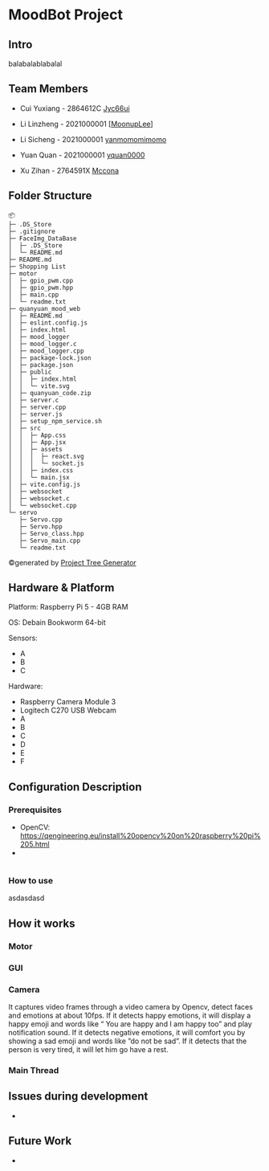 # MoodBot Project

## Intro

balabalablabalal

## Team Members

- Cui Yuxiang - 2864612C
[Jyc66ui](https://github.com/Jyc66ui)
- Li Linzheng - 2021000001
  [[MoonupLee](https://github.com/MoonupLee)]
  
- Li Sicheng - 2021000001
  [yanmomomimomo](https://github.com/yanmomomimomo)
  
- Yuan Quan - 2021000001
  [yquan0000](https://github.com/yquan0000)
  
- Xu Zihan - 2764591X
[Mccona](https://github.com/Mccona)

## Folder Structure

```
📦 
├─ .DS_Store
├─ .gitignore
├─ FaceImg_DataBase
│  ├─ .DS_Store
│  └─ README.md
├─ README.md
├─ Shopping List
├─ motor
│  ├─ gpio_pwm.cpp
│  ├─ gpio_pwm.hpp
│  ├─ main.cpp
│  └─ readme.txt
├─ quanyuan_mood_web
│  ├─ README.md
│  ├─ eslint.config.js
│  ├─ index.html
│  ├─ mood_logger
│  ├─ mood_logger.c
│  ├─ mood_logger.cpp
│  ├─ package-lock.json
│  ├─ package.json
│  ├─ public
│  │  ├─ index.html
│  │  └─ vite.svg
│  ├─ quanyuan_code.zip
│  ├─ server.c
│  ├─ server.cpp
│  ├─ server.js
│  ├─ setup_npm_service.sh
│  ├─ src
│  │  ├─ App.css
│  │  ├─ App.jsx
│  │  ├─ assets
│  │  │  ├─ react.svg
│  │  │  └─ socket.js
│  │  ├─ index.css
│  │  └─ main.jsx
│  ├─ vite.config.js
│  ├─ websocket
│  ├─ websocket.c
│  └─ websocket.cpp
└─ servo
   ├─ Servo.cpp
   ├─ Servo.hpp
   ├─ Servo_class.hpp
   ├─ Servo_main.cpp
   └─ readme.txt
```
©generated by [Project Tree Generator](https://woochanleee.github.io/project-tree-generator)

## Hardware & Platform

Platform: Raspberry Pi 5 - 4GB RAM

OS: Debain Bookworm 64-bit

Sensors: 

- A
- B
- C

Hardware:
- Raspberry Camera Module 3 
- Logitech C270 USB Webcam
- A
- B
- C
- D
- E
- F

## Configuration Description

### Prerequisites

- OpenCV: https://qengineering.eu/install%20opencv%20on%20raspberry%20pi%205.html
- 

```bash
```

### How to use

asdasdasd

## How it works
### Motor
### GUI
### Camera

It captures video frames through a video camera by Opencv, detect faces and emotions at about 10fps. If it detects happy emotions, it will display a happy emoji and words like “ You are happy and I am happy too” and play notification sound. If it detects negative emotions, it will comfort you by showing a sad emoji and words like ”do not be sad”. If it detects that the person is very tired, it will let him go have a rest.

### Main Thread

## Issues during development

- 

## Future Work

- 





